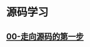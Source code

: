 # 源码学习

## [00-走向源码的第一步](https://github.com/WumaCoder/learning/blob/842409b3beef7b7f069468d86c5033a2ab009f3e/vue/00-ready.md)
